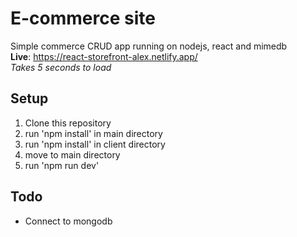 # E-commerce site
Simple commerce CRUD app running on nodejs, react and mimedb
<br/>**Live**: https://react-storefront-alex.netlify.app/
<br/>*Takes 5 seconds to load*

## Setup
1. Clone this repository
2. run 'npm install' in main directory
3. run 'npm install' in client directory
4. move to main directory 
5. run 'npm run dev'

## Todo
* Connect to mongodb 
